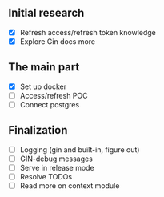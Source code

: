 ## Initial research

- [x] Refresh access/refresh token knowledge
- [x] Explore Gin docs more

## The main part

- [x] Set up docker
- [ ] Access/refresh POC
- [ ] Connect postgres

## Finalization

- [ ] Logging (gin and built-in, figure out)
- [ ] GIN-debug messages
- [ ] Serve in release mode
- [ ] Resolve TODOs
- [ ] Read more on context module
